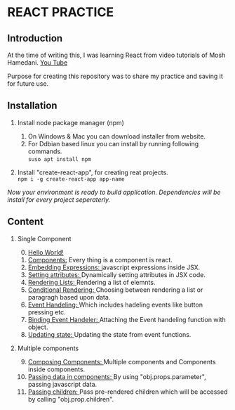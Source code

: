 # REACT PRACTICE

## Introduction

At the time of writing this, I was learning React from video tutorials of Mosh Hamedani.
[You Tube](https://www.youtube.com/watch?v=Ke90Tje7VS0)

Purpose for creating this repository was to share my practice and saving it for future use.

## Installation

1. Install node package manager (npm)

   1. On Windows & Mac you can download installer from website.
   2. For Ddbian based linux you can install by running following commands.
      <br>
      `suso apt install npm`

2. Install "create-react-app", for creating reat projects.
   <br>
   `npm i -g create-react-app app-name`

_Now your environment is ready to build application. Dependencies will be install for every project seperaterly._

## Content

1. Single Component

   0. [Hello World!](00-hello-world)
   1. [Components:](01-components) Every thing is a component is react.
   1. [Embedding Expressions: ](02-embedding-expression)javascript expressions inside JSX.
   1. [Setting attributes: ](03-setting-attributes)Dynamically setting attributes in JSX code.
   1. [Rendering Lists: ](04-rendering-lists)Rendering a list of elemnts.
   1. [Conditional Rendering: ](05-conditional-rendering)Choosing between rendering a list or paragragh based upon data.
   1. [Event Handeling: ](06-handeling-event) Which includes hadeling events like button pressing etc.
   1. [Binding Event Handeler: ](07-binding-event-handeler) Attaching the Event handeling function with object.
   1. [Updating state: ](08-updating-state) Updating the state from event functions.

2. Multiple components

   9. [Composing Components: ](09-composing-components) Multiple components and Components inside components.
   10. [Passing data in components: ](10-passing-data-to-components) By using "obj.props.parameter", passing javascript data.
   11. [Passing children: ](11-passing-children) Pass pre-rendered children which will be accessed by calling "obj.prop.children".
